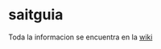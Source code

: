 # saitguia

Toda la informacion se encuentra en la [wiki](https://github.com/Misiel12/saitguia/wiki)
